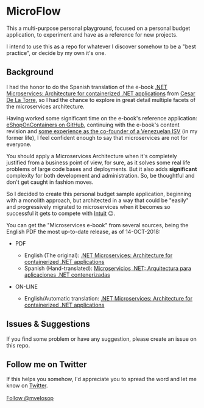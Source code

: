 # MicroFlow

This a multi-purpose personal playground, focused on a personal budget application, to experiment and have as a reference for new projects.

I intend to use this as a repo for whatever I discover somehow to be a "best practice", or decide by my own it's one.

## Background

I had the honor to do the Spanish translation of the e-book [.NET Microservices: Architecture for containerized .NET applications](https://aka.ms/microservicesebook) from [Cesar De La Torre](https://social.msdn.microsoft.com/profile/Cesar+de+la+Torre+%5BMSFT%5D), so I had the chance to explore in great detail multiple facets of the microservices architecture.

Having worked some significant time on the e-book's reference application: [eShopOnContainers on GitHub](https://github.com/dotnet-architecture/eShopOnContainers), continuing with the e-book's content revision and [some experience as the co-founder of a Venezuelan ISV](https://www.linkedin.com/in/miguelvelosop/?locale=en_US) (in my former life), I feel confident enough to say that microservices are not for everyone.

You should apply a Microservices Architecture when it's completely justified from a business point of view, for sure, as it solves some real life problems of large code bases and deployments. But it also adds **significant** complexity for both development and administration. So, be thoughtful and don't get caught in fashion moves.

So I decided to create this personal budget sample application, beginning with a monolith approach, but architected in a way that could be "easily" and progressively migrated to microservices when it becomes so successful it gets to compete with [Intuit](https://www.intuit.com/) 😉.

You can get the "Microservices e-book" from several sources, being the English PDF the most up-to-date release, as of 14-OCT-2018:

* PDF
  * English (The original): [.NET Microservices: Architecture for containerized .NET applications](https://aka.ms/microservicesebook)
  * Spanish (Hand-translated): [Microservicios .NET: Arquitectura para aplicaciones .NET contenerizadas](https://aka.ms/microservicesebook-es-es)

* ON-LINE
  * English/Automatic translation: [.NET Microservices: Architecture for containerized .NET applications](https://docs.microsoft.com/dotnet/standard/microservices-architecture/)

## Issues & Suggestions

If you find some problem or have any suggestion, please create an issue on this repo.

## Follow me on Twitter

If this helps you somehow, I'd appreciate you to spread the word and let me know on [Twitter](https://twitter.com/mvelosop).

<div style="float: left; padding-top: 2px;">
  <a href="https://twitter.com/mvelosop?ref_src=twsrc%5Etfw" class="twitter-follow-button" data-show-count="false" data-size="large">Follow @mvelosop</a>
  <script async src="https://platform.twitter.com/widgets.js" charset="utf-8"></script>
</div>
